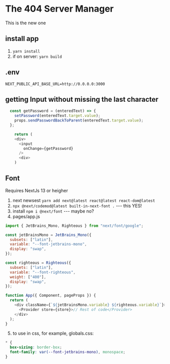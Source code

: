 # The 404 Server Manager

This is the new one

## install app

1. `yarn install`
2. if on server: `yarn build`

## .env

```
NEXT_PUBLIC_API_BASE_URL=http://0.0.0.0:3000
```

## getting Input without missing the last character

```js
  const getPassword = (enteredText) => {
    setPassword(enteredText.target.value);
    props.sendPasswordBackToParent(enteredText.target.value);
  };

    return (
    <div>
      <input
        onChange={getPassword}
      />
      <div>
    )
```

## Font

Requires NextJs 13 or heigher

1. next newsest `yarn add next@latest react@latest react-dom@latest`
2. `npx @next/codemod@latest built-in-next-font .` --- this YES!
3. install `npm i @next/font` --- maybe no?
4. pages/app.js

```js
import { JetBrains_Mono, Righteous } from "next/font/google";

const jetBrainsMono = JetBrains_Mono({
  subsets: ["latin"],
  variable: "--font-jetbrains-mono",
  display: "swap",
});

const righteous = Righteous({
  subsets: ["latin"],
  variable: "--font-righteous",
  weight: ["400"],
  display: "swap",
});

function App({ Component, pageProps }) {
  return (
    <div className={`${jetBrainsMono.variable} ${righteous.variable}`}>
      <Provider store={store}>// Rest of code</Provider>
    </div>
  );
}
```

5. to use in css, for example, globals.css:

```css
* {
  box-sizing: border-box;
  font-family: var(--font-jetbrains-mono), monospace;
}
```
